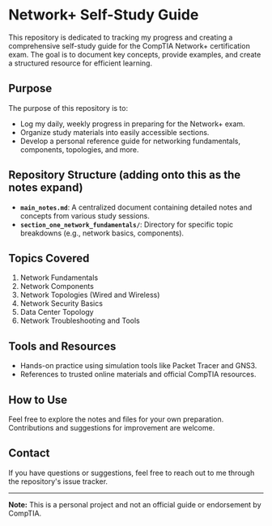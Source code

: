 # Network+ Self-Study Guide

This repository is dedicated to tracking my progress and creating a comprehensive self-study guide for the CompTIA Network+ certification exam. The goal is to document key concepts, provide examples, and create a structured resource for efficient learning.

## Purpose
The purpose of this repository is to:
- Log my daily, weekly progress in preparing for the Network+ exam.
- Organize study materials into easily accessible sections.
- Develop a personal reference guide for networking fundamentals, components, topologies, and more.

## Repository Structure (adding onto this as the notes expand)
- **`main_notes.md`**: A centralized document containing detailed notes and concepts from various study sessions.
- **`section_one_network_fundamentals/`**: Directory for specific topic breakdowns (e.g., network basics, components).

## Topics Covered
1. Network Fundamentals
2. Network Components
3. Network Topologies (Wired and Wireless)
4. Network Security Basics
5. Data Center Topology
6. Network Troubleshooting and Tools

## Tools and Resources
- Hands-on practice using simulation tools like Packet Tracer and GNS3.
- References to trusted online materials and official CompTIA resources.

## How to Use
Feel free to explore the notes and files for your own preparation. Contributions and suggestions for improvement are welcome.

## Contact
If you have questions or suggestions, feel free to reach out to me through the repository's issue tracker.

---

**Note:** This is a personal project and not an official guide or endorsement by CompTIA.
